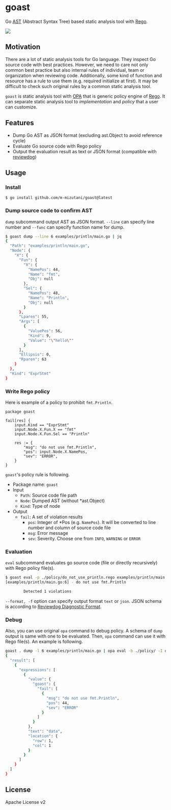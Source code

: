 # goast

Go [AST](https://pkg.go.dev/go/ast) (Abstract Syntax Tree) based static analysis tool with [Rego](https://www.openpolicyagent.org/docs/latest/policy-language/).

![](https://user-images.githubusercontent.com/605953/187052104-03525b0d-cb7c-44b9-b395-b7b3692a0cc2.png)

## Motivation

There are a lot of static analysis tools for Go language. They inspect Go source code with best practices. However, we need to care not only common best practice but also internal rules of individual, team or organization when reviewing code. Additionally, some kind of function and resource has a rule to use them (e.g. required initialize at first). It may be difficult to check such original rules by a common static analysis tool.

`goast` is static analysis tool with [OPA]([Rego](https://www.openpolicyagent.org/docs/latest/policy-language/)) that is generic policy engine of [Rego](https://www.openpolicyagent.org/docs/latest/policy-language/). It can separate static analysis tool to _implementation_ and _policy_ that a user can customize.

## Features

- Dump Go AST as JSON format (excluding ast.Object to avoid reference cycle)
- Evaluate Go source code with Rego policy
- Output the evaluation result as text or JSON format (compatible with [reviewdog](https://github.com/reviewdog/reviewdog))

## Usage

### Install

```
$ go install github.com/m-mizutani/goast@latest
```

### Dump source code to confirm AST

`dump` subcommand output AST as JSON format. `--line` can specify line number and `--func` can specify function name for dump.

```bash
$ goast dump --line 6 examples/println/main.go | jq
{
  "Path": "examples/println/main.go",
  "Node": {
    "X": {
      "Fun": {
        "X": {
          "NamePos": 44,
          "Name": "fmt",
          "Obj": null
        },
        "Sel": {
          "NamePos": 48,
          "Name": "Println",
          "Obj": null
        }
      },
      "Lparen": 55,
      "Args": [
        {
          "ValuePos": 56,
          "Kind": 9,
          "Value": "\"hello\""
        }
      ],
      "Ellipsis": 0,
      "Rparen": 63
    }
  },
  "Kind": "ExprStmt"
}
```

### Write Rego policy

Here is example of a policy to prohibit `fmt.Println`.

```rego
package goast

fail[res] {
    input.Kind == "ExprStmt"
    input.Node.X.Fun.X == "fmt"
    input.Node.X.Fun.Sel == "Println"

    res := {
        "msg": "do not use fmt.Println",
        "pos": input.Node.X.NamePos,
        "sev": "ERROR",
    }
}
```

`goast`'s policy rule is following.

- Package name: `goast`
- Input
  - `Path`: Source code file path
  - `Node`: Dumped AST (without *ast.Object)
  - `Kind`: Type of node
- Output
  - `fail`: A set of violation results
    - `pos`: Integer of *Pos (e.g. `NamePos`). It will be converted to line number and column of source code file
    - `msg`: Error message
    - `sev`: Severity. Choose one from `INFO`, `WARNING` or `ERROR`

### Evaluation

`eval` subcommand evaluates go source code (file or directly recursively) with Rego policy file(s).

```bash
$ goast eval -p ./policy/do_not_use_println.rego examples/println/main.go
[examples/println/main.go:6] - do not use fmt.Println

        Detected 1 violations

```

`--format, -f` option can specify output format `text` or `json`. JSON schema is according to [Reviewdog Diagnostic Format](https://github.com/reviewdog/reviewdog/tree/master/proto/rdf#rdjson).

### Debug

Also, you can use original `opa` command to debug policy. A schema of `dump` output is same with one to be evaluated. Then, `opa` command can use it with Rego file(s). An example is following.

```bash
goast . dump -l 6 examples/println/main.go | opa eval -b ./policy/ -I data
{
  "result": [
    {
      "expressions": [
        {
          "value": {
            "goast": {
              "fail": [
                {
                  "msg": "do not use fmt.Println",
                  "pos": 44,
                  "sev": "ERROR"
                }
              ]
            }
          },
          "text": "data",
          "location": {
            "row": 1,
            "col": 1
          }
        }
      ]
    }
  ]
}
```

## License

Apache License v2
